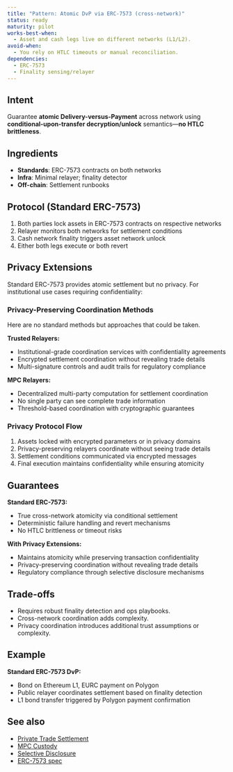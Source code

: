 ```yaml
---
title: "Pattern: Atomic DvP via ERC-7573 (cross-network)"
status: ready
maturity: pilot
works-best-when:
  - Asset and cash legs live on different networks (L1/L2).
avoid-when:
  - You rely on HTLC timeouts or manual reconciliation.
dependencies:
  - ERC-7573
  - Finality sensing/relayer
---
```


## Intent

Guarantee **atomic Delivery-versus-Payment** across network using **conditional-upon-transfer decryption/unlock** semantics—**no HTLC brittleness**.

## Ingredients

- **Standards**: ERC-7573 contracts on both networks
- **Infra**: Minimal relayer; finality detector
- **Off-chain**: Settlement runbooks

## Protocol (Standard ERC-7573)

1. Both parties lock assets in ERC-7573 contracts on respective networks
2. Relayer monitors both networks for settlement conditions
3. Cash network finality triggers asset network unlock
4. Either both legs execute or both revert

## Privacy Extensions

Standard ERC-7573 provides atomic settlement but no privacy. For institutional use cases requiring confidentiality:

### Privacy-Preserving Coordination Methods

Here are no standard methods but approaches that could be taken.

**Trusted Relayers:**

- Institutional-grade coordination services with confidentiality agreements
- Encrypted settlement coordination without revealing trade details
- Multi-signature controls and audit trails for regulatory compliance

**MPC Relayers:**

- Decentralized multi-party computation for settlement coordination
- No single party can see complete trade information
- Threshold-based coordination with cryptographic guarantees

### Privacy Protocol Flow

1. Assets locked with encrypted parameters or in privacy domains
2. Privacy-preserving relayers coordinate without seeing trade details
3. Settlement conditions communicated via encrypted messages
4. Final execution maintains confidentiality while ensuring atomicity

## Guarantees

**Standard ERC-7573:**

- True cross-network atomicity via conditional settlement
- Deterministic failure handling and revert mechanisms
- No HTLC brittleness or timeout risks

**With Privacy Extensions:**

- Maintains atomicity while preserving transaction confidentiality
- Privacy-preserving coordination without revealing trade details
- Regulatory compliance through selective disclosure mechanisms

## Trade-offs

- Requires robust finality detection and ops playbooks.
- Cross-network coordination adds complexity.
- Privacy coordination introduces additional trust assumptions or complexity.

## Example

**Standard ERC-7573 DvP:**

- Bond on Ethereum L1, EURC payment on Polygon
- Public relayer coordinates settlement based on finality detection
- L1 bond transfer triggered by Polygon payment confirmation

## See also

- [Private Trade Settlement](../approaches/approach-private-trade-settlement.md)
- [MPC Custody](pattern-mpc-custody.md)
- [Selective Disclosure](pattern-regulatory-disclosure-keys-proofs.md)
- [ERC-7573 spec](https://ercs.ethereum.org/ERCS/erc-7573)
